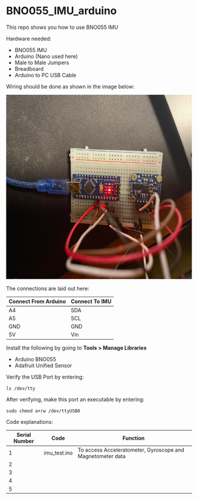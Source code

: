 # BNO055_IMU_arduino

This repo shows you how to use BNO055 IMU

Hardware needed:

- BNO055 IMU
- Arduino (Nano used here)
- Male to Male Jumpers
- Breadboard
- Arduino to PC USB Cable

Wiring should be done as shown in the image below:

<p align="center">
  <img height="500" src="Images/setup.jpeg">
</p>

The connections are laid out here:

| Connect From Arduino |  Connect To IMU |
| ------------- | ------------- | 
| A4  | SDA  | 
| A5 | SCL | 
| GND | GND  | 
| 5V | Vin | 

Install the following by going to **Tools > Manage Libraries**

- Arduino BNO055
- Adafruit Unified Sensor

Verify the USB Port by entering:

    ls /dev/tty

After verifying, make this port an executable by entering:

    sudo chmod a+rw /dev/ttyUSB0 

Code explanations:

| Serial Number| Code  | Function |
| ------------- | ------------- | ------------- |
| 1  | imu_test.ino | To access Acceleratometer, Gyroscope and Magnetometer data  |
| 2  |   | |
| 3 |  | |
| 4 |  | |
| 5 | | |
 
